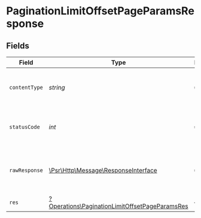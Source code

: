 # PaginationLimitOffsetPageParamsResponse


## Fields

| Field                                                                                                           | Type                                                                                                            | Required                                                                                                        | Description                                                                                                     |
| --------------------------------------------------------------------------------------------------------------- | --------------------------------------------------------------------------------------------------------------- | --------------------------------------------------------------------------------------------------------------- | --------------------------------------------------------------------------------------------------------------- |
| `contentType`                                                                                                   | *string*                                                                                                        | :heavy_check_mark:                                                                                              | HTTP response content type for this operation                                                                   |
| `statusCode`                                                                                                    | *int*                                                                                                           | :heavy_check_mark:                                                                                              | HTTP response status code for this operation                                                                    |
| `rawResponse`                                                                                                   | [\Psr\Http\Message\ResponseInterface](https://www.php-fig.org/psr/psr-7/#33-psrhttpmessageresponseinterface)    | :heavy_check_mark:                                                                                              | Raw HTTP response; suitable for custom response parsing                                                         |
| `res`                                                                                                           | [?Operations\PaginationLimitOffsetPageParamsRes](../../Models/Operations/PaginationLimitOffsetPageParamsRes.md) | :heavy_minus_sign:                                                                                              | OK                                                                                                              |